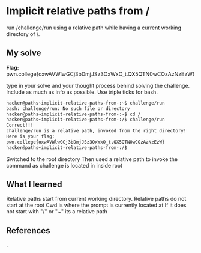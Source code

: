# Implicit relative paths from /
run /challenge/run using a relative path while having a current working directory of /.
## My solve
**Flag:** pwn.college{oxwAVWlwGCj3bDmjJSz3OxWxO_t.QX5QTN0wCOzAzNzEzW}

type in your solve and your thought process behind solving the challenge. Include as much as info as possible. Use triple ticks for bash.
```bash
hacker@paths~implicit-relative-paths-from-:~$ challenge/run
bash: challenge/run: No such file or directory
hacker@paths~implicit-relative-paths-from-:~$ cd /
hacker@paths~implicit-relative-paths-from-:/$ challenge/run
Correct!!!
challenge/run is a relative path, invoked from the right directory!
Here is your flag:
pwn.college{oxwAVWlwGCj3bDmjJSz3OxWxO_t.QX5QTN0wCOzAzNzEzW}
hacker@paths~implicit-relative-paths-from-:/$ 
```
Switched to the root directory Then used a relative path to invoke the command
as challenge is located in inside root
## What I learned
Relative paths start from current working directory.
Relative paths do not start at the root 
Cwd is where the prompt is currently located at
If it does not start with "/" or "~" its a relative path
## References 
.